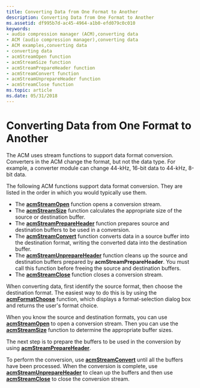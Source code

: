 ```yaml
---
title: Converting Data from One Format to Another
description: Converting Data from One Format to Another
ms.assetid: df995b7d-ac45-4964-a1b0-efd079c0c010
keywords:
- audio compression manager (ACM),converting data
- ACM (audio compression manager),converting data
- ACM examples,converting data
- converting data
- acmStreamOpen function
- acmStreamSize function
- acmStreamPrepareHeader function
- acmStreamConvert function
- acmStreamUnprepareHeader function
- acmStreamClose function
ms.topic: article
ms.date: 05/31/2018
---
```


# Converting Data from One Format to Another

The ACM uses stream functions to support data format conversion. Converters in the ACM change the format, but not the data type. For example, a converter module can change 44-kHz, 16-bit data to 44-kHz, 8-bit data.

The following ACM functions support data format conversion. They are listed in the order in which you would typically use them.

-   The [**acmStreamOpen**](/windows/desktop/api/Msacm/nf-msacm-acmstreamopen) function opens a conversion stream.
-   The [**acmStreamSize**](/windows/desktop/api/Msacm/nf-msacm-acmstreamsize) function calculates the appropriate size of the source or destination buffer.
-   The [**acmStreamPrepareHeader**](/windows/desktop/api/Msacm/nf-msacm-acmstreamprepareheader) function prepares source and destination buffers to be used in a conversion.
-   The [**acmStreamConvert**](/windows/desktop/api/Msacm/nf-msacm-acmstreamconvert) function converts data in a source buffer into the destination format, writing the converted data into the destination buffer.
-   The [**acmStreamUnprepareHeader**](/windows/desktop/api/Msacm/nf-msacm-acmstreamunprepareheader) function cleans up the source and destination buffers prepared by **acmStreamPrepareHeader**. You must call this function before freeing the source and destination buffers.
-   The [**acmStreamClose**](/windows/desktop/api/Msacm/nf-msacm-acmstreamclose) function closes a conversion stream.

When converting data, first identify the source format, then choose the destination format. The easiest way to do this is by using the [**acmFormatChoose**](/windows/desktop/api/Msacm/nf-msacm-acmformatchoose) function, which displays a format-selection dialog box and returns the user's format choice.

When you know the source and destination formats, you can use [**acmStreamOpen**](/windows/desktop/api/Msacm/nf-msacm-acmstreamopen) to open a conversion stream. Then you can use the [**acmStreamSize**](/windows/desktop/api/Msacm/nf-msacm-acmstreamsize) function to determine the appropriate buffer sizes.

The next step is to prepare the buffers to be used in the conversion by using [**acmStreamPrepareHeader**](/windows/desktop/api/Msacm/nf-msacm-acmstreamprepareheader).

To perform the conversion, use [**acmStreamConvert**](/windows/desktop/api/Msacm/nf-msacm-acmstreamconvert) until all the buffers have been processed. When the conversion is complete, use [**acmStreamUnprepareHeader**](/windows/desktop/api/Msacm/nf-msacm-acmstreamunprepareheader) to clean up the buffers and then use [**acmStreamClose**](/windows/desktop/api/Msacm/nf-msacm-acmstreamclose) to close the conversion stream.

 

 




